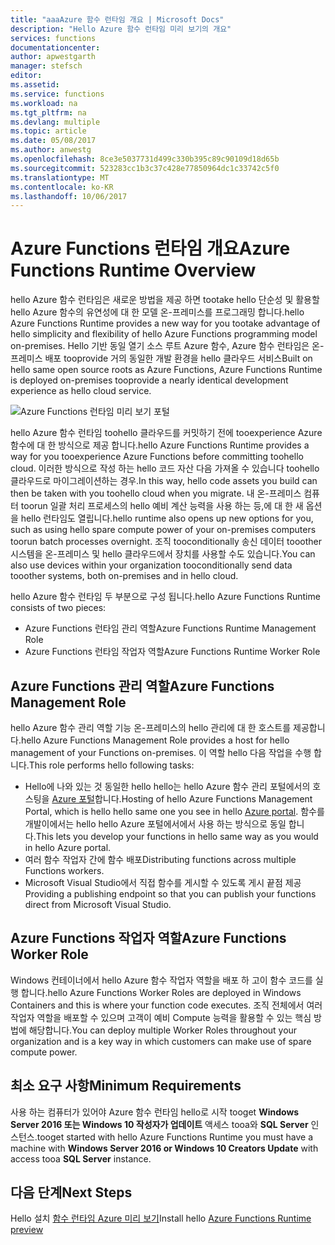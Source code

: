 ```yaml
---
title: "aaaAzure 함수 런타임 개요 | Microsoft Docs"
description: "Hello Azure 함수 런타임 미리 보기의 개요"
services: functions
documentationcenter: 
author: apwestgarth
manager: stefsch
editor: 
ms.assetid: 
ms.service: functions
ms.workload: na
ms.tgt_pltfrm: na
ms.devlang: multiple
ms.topic: article
ms.date: 05/08/2017
ms.author: anwestg
ms.openlocfilehash: 8ce3e5037731d499c330b395c89c90109d18d65b
ms.sourcegitcommit: 523283cc1b3c37c428e77850964dc1c33742c5f0
ms.translationtype: MT
ms.contentlocale: ko-KR
ms.lasthandoff: 10/06/2017
---
```

# <a name="azure-functions-runtime-overview"></a><span data-ttu-id="a221d-103">Azure Functions 런타임 개요</span><span class="sxs-lookup"><span data-stu-id="a221d-103">Azure Functions Runtime Overview</span></span>

<span data-ttu-id="a221d-104">hello Azure 함수 런타임은 새로운 방법을 제공 하면 tootake hello 단순성 및 활용할 hello Azure 함수의 유연성에 대 한 모델 온-프레미스를 프로그래밍 합니다.</span><span class="sxs-lookup"><span data-stu-id="a221d-104">hello Azure Functions Runtime provides a new way for you tootake advantage of hello simplicity and flexibility of hello Azure Functions programming model on-premises.</span></span> <span data-ttu-id="a221d-105">Hello 기반 동일 열기 소스 루트 Azure 함수, Azure 함수 런타임은 온-프레미스 배포 tooprovide 거의 동일한 개발 환경을 hello 클라우드 서비스</span><span class="sxs-lookup"><span data-stu-id="a221d-105">Built on hello same open source roots as Azure Functions, Azure Functions Runtime is deployed on-premises tooprovide a nearly identical development experience as hello cloud service.</span></span>

![Azure Functions 런타임 미리 보기 포털][1]

<span data-ttu-id="a221d-107">hello Azure 함수 런타임 toohello 클라우드를 커밋하기 전에 tooexperience Azure 함수에 대 한 방식으로 제공 합니다.</span><span class="sxs-lookup"><span data-stu-id="a221d-107">hello Azure Functions Runtime provides a way for you tooexperience Azure Functions before committing toohello cloud.</span></span> <span data-ttu-id="a221d-108">이러한 방식으로 작성 하는 hello 코드 자산 다음 가져올 수 있습니다 toohello 클라우드로 마이그레이션하는 경우.</span><span class="sxs-lookup"><span data-stu-id="a221d-108">In this way, hello code assets you build can then be taken with you toohello cloud when you migrate.</span></span>  <span data-ttu-id="a221d-109">내 온-프레미스 컴퓨터 toorun 일괄 처리 프로세스의 hello 예비 계산 능력을 사용 하는 등,에 대 한 새 옵션을 hello 런타임도 열립니다.</span><span class="sxs-lookup"><span data-stu-id="a221d-109">hello runtime also opens up new options for you, such as using hello spare compute power of your on-premises computers toorun batch processes overnight.</span></span> <span data-ttu-id="a221d-110">조직 tooconditionally 송신 데이터 tooother 시스템을 온-프레미스 및 hello 클라우드에서 장치를 사용할 수도 있습니다.</span><span class="sxs-lookup"><span data-stu-id="a221d-110">You can also use devices within your organization tooconditionally send data tooother systems, both on-premises and in hello cloud.</span></span>

<span data-ttu-id="a221d-111">hello Azure 함수 런타임 두 부분으로 구성 됩니다.</span><span class="sxs-lookup"><span data-stu-id="a221d-111">hello Azure Functions Runtime consists of two pieces:</span></span>
* <span data-ttu-id="a221d-112">Azure Functions 런타임 관리 역할</span><span class="sxs-lookup"><span data-stu-id="a221d-112">Azure Functions Runtime Management Role</span></span>
* <span data-ttu-id="a221d-113">Azure Functions 런타임 작업자 역할</span><span class="sxs-lookup"><span data-stu-id="a221d-113">Azure Functions Runtime Worker Role</span></span>

## <a name="azure-functions-management-role"></a><span data-ttu-id="a221d-114">Azure Functions 관리 역할</span><span class="sxs-lookup"><span data-stu-id="a221d-114">Azure Functions Management Role</span></span>

<span data-ttu-id="a221d-115">hello Azure 함수 관리 역할 기능 온-프레미스의 hello 관리에 대 한 호스트를 제공합니다.</span><span class="sxs-lookup"><span data-stu-id="a221d-115">hello Azure Functions Management Role provides a host for hello management of your Functions on-premises.</span></span> <span data-ttu-id="a221d-116">이 역할 hello 다음 작업을 수행 합니다.</span><span class="sxs-lookup"><span data-stu-id="a221d-116">This role performs hello following tasks:</span></span>

* <span data-ttu-id="a221d-117">Hello에 나와 있는 것 동일한 hello hello는 hello Azure 함수 관리 포털에서의 호스팅을 [Azure 포털](https://portal.azure.com)합니다.</span><span class="sxs-lookup"><span data-stu-id="a221d-117">Hosting of hello Azure Functions Management Portal, which is hello hello same one you see in hello [Azure portal](https://portal.azure.com).</span></span> <span data-ttu-id="a221d-118">함수를 개발이에서는 hello hello Azure 포털에서에서 사용 하는 방식으로 동일 합니다.</span><span class="sxs-lookup"><span data-stu-id="a221d-118">This lets you develop your functions in hello same way as you would in hello Azure portal.</span></span>
* <span data-ttu-id="a221d-119">여러 함수 작업자 간에 함수 배포</span><span class="sxs-lookup"><span data-stu-id="a221d-119">Distributing functions across multiple Functions workers.</span></span>
* <span data-ttu-id="a221d-120">Microsoft Visual Studio에서 직접 함수를 게시할 수 있도록 게시 끝점 제공</span><span class="sxs-lookup"><span data-stu-id="a221d-120">Providing a publishing endpoint so that you can publish your functions direct from Microsoft Visual Studio.</span></span>

## <a name="azure-functions-worker-role"></a><span data-ttu-id="a221d-121">Azure Functions 작업자 역할</span><span class="sxs-lookup"><span data-stu-id="a221d-121">Azure Functions Worker Role</span></span>

<span data-ttu-id="a221d-122">Windows 컨테이너에서 hello Azure 함수 작업자 역할을 배포 하 고이 함수 코드를 실행 합니다.</span><span class="sxs-lookup"><span data-stu-id="a221d-122">hello Azure Functions Worker Roles are deployed in Windows Containers and this is where your function code executes.</span></span>  <span data-ttu-id="a221d-123">조직 전체에서 여러 작업자 역할을 배포할 수 있으며 고객이 예비 Compute 능력을 활용할 수 있는 핵심 방법에 해당합니다.</span><span class="sxs-lookup"><span data-stu-id="a221d-123">You can deploy multiple Worker Roles throughout your organization and is a key way in which customers can make use of spare compute power.</span></span>

## <a name="minimum-requirements"></a><span data-ttu-id="a221d-124">최소 요구 사항</span><span class="sxs-lookup"><span data-stu-id="a221d-124">Minimum Requirements</span></span>

<span data-ttu-id="a221d-125">사용 하는 컴퓨터가 있어야 Azure 함수 런타임 hello로 시작 tooget **Windows Server 2016 또는 Windows 10 작성자가 업데이트** 액세스 tooa와 **SQL Server** 인스턴스.</span><span class="sxs-lookup"><span data-stu-id="a221d-125">tooget started with hello Azure Functions Runtime you must have a machine with **Windows Server 2016 or Windows 10 Creators Update** with access tooa **SQL Server** instance.</span></span>

## <a name="next-steps"></a><span data-ttu-id="a221d-126">다음 단계</span><span class="sxs-lookup"><span data-stu-id="a221d-126">Next Steps</span></span>

<span data-ttu-id="a221d-127">Hello 설치 [함수 런타임 Azure 미리 보기](https://aka.ms/azafr)</span><span class="sxs-lookup"><span data-stu-id="a221d-127">Install hello [Azure Functions Runtime preview](https://aka.ms/azafr)</span></span>

<!--Image references-->
[1]: ./media/functions-runtime-overview/AzureFunctionsRuntime_Portal.png
